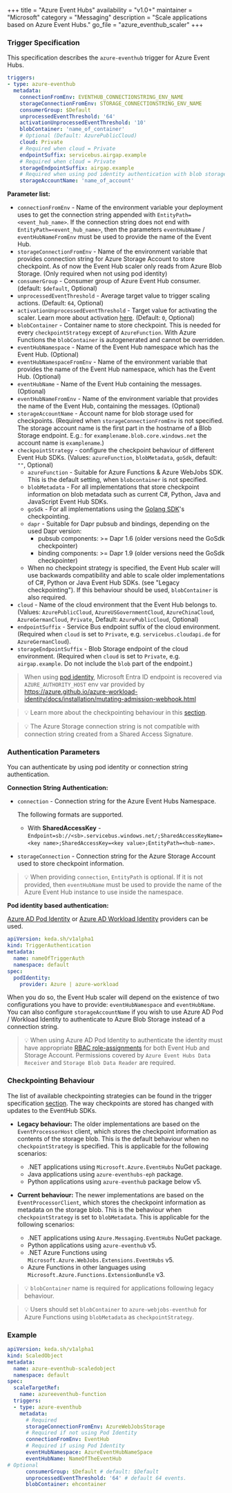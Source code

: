 +++
title = "Azure Event Hubs"
availability = "v1.0+"
maintainer = "Microsoft"
category = "Messaging"
description = "Scale applications based on Azure Event Hubs."
go_file = "azure_eventhub_scaler"
+++

### Trigger Specification

This specification describes the `azure-eventhub` trigger for Azure Event Hubs.

```yaml
triggers:
- type: azure-eventhub
  metadata:
    connectionFromEnv: EVENTHUB_CONNECTIONSTRING_ENV_NAME
    storageConnectionFromEnv: STORAGE_CONNECTIONSTRING_ENV_NAME
    consumerGroup: $Default
    unprocessedEventThreshold: '64'
    activationUnprocessedEventThreshold: '10'
    blobContainer: 'name_of_container'
    # Optional (Default: AzurePublicCloud)
    cloud: Private
    # Required when cloud = Private
    endpointSuffix: servicebus.airgap.example
    # Required when cloud = Private
    storageEndpointSuffix: airgap.example
    # Required when using pod identity authentication with blob storage
    storageAccountName: 'name_of_account'
```

**Parameter list:**

- `connectionFromEnv` - Name of the environment variable your deployment uses to get the connection string appended with `EntityPath=<event_hub_name>`. If the connection string does not end with `EntityPath=<event_hub_name>`, then the parameters `eventHubName` / `eventHubNameFromEnv` must be used to provide the name of the Event Hub.
- `storageConnectionFromEnv` - Name of the environment variable that provides connection string for Azure Storage Account to store checkpoint. As of now the Event Hub scaler only reads from Azure Blob Storage. (Only required when not using pod identity)
- `consumerGroup` - Consumer group of Azure Event Hub consumer. (default: `$default`, Optional)
- `unprocessedEventThreshold` - Average target value to trigger scaling actions. (Default: `64`, Optional)
- `activationUnprocessedEventThreshold` - Target value for activating the scaler. Learn more about activation [here](./../concepts/scaling-deployments.md#activating-and-scaling-thresholds). (Default: `0`, Optional)
- `blobContainer` - Container name to store checkpoint. This is needed for every `checkpointStrategy` except of `AzureFunction`. With Azure Functions the `blobContainer` is autogenerated and cannot be overridden.
- `eventHubNamespace` - Name of the Event Hub namespace which has the Event Hub. (Optional)
- `eventHubNamespaceFromEnv` - Name of the environment variable that provides the name of the Event Hub namespace, which has the Event Hub. (Optional)
- `eventHubName` - Name of the Event Hub containing the messages. (Optional)
- `eventHubNameFromEnv` - Name of the environment variable that provides the name of the Event Hub, containing the messages. (Optional)
- `storageAccountName` - Account name for blob storage used for checkpoints. (Required when `storageConnectionFromEnv` is not specified. The storage account name is the first part in the hostname of a Blob Storage endpoint. E.g.: for `examplename.blob.core.windows.net` the account name is `examplename`.)
- `checkpointStrategy` - configure the checkpoint behaviour of different Event Hub SDKs. (Values: `azureFunction`, `blobMetadata`, `goSdk`, default: `""`, Optional)
    - `azureFunction` - Suitable for Azure Functions & Azure WebJobs SDK. This is the default setting, when `blobcontainer` is not specified.
    - `blobMetadata` - For all implementations that store checkpoint information on blob metadata such as current C#, Python, Java and JavaScript Event Hub SDKs.
    - `goSdk` - For all implementations using the [Golang SDK](https://github.com/Azure/azure-event-hubs-go)'s checkpointing.
    - `dapr` - Suitable for Dapr pubsub and bindings, depending on the used Dapr version:
      - pubsub components: >= Dapr 1.6 (older versions need the GoSdk checkpointer)
      - binding components: >= Dapr 1.9 (older versions need the GoSdk checkpointer)
    - When no checkpoint strategy is specified, the Event Hub scaler will use backwards compatibility and able to scale older implementations of C#, Python or Java Event Hub SDKs. (see "Legacy checkpointing"). If this behaviour should be used, `blobContainer` is also required.
- `cloud` - Name of the cloud environment that the Event Hub belongs to. (Values: `AzurePublicCloud`, `AzureUSGovernmentCloud`, `AzureChinaCloud`, `AzureGermanCloud`, `Private`, Default: `AzurePublicCloud`, Optional)
- `endpointSuffix` - Service Bus endpoint suffix of the cloud environment. (Required when `cloud` is set to `Private`, e.g. `servicebus.cloudapi.de` for `AzureGermanCloud`).
- `storageEndpointSuffix` - Blob Storage endpoint of the cloud environment. (Required when `cloud` is set to `Private`, e.g. `airgap.example`. Do not include the `blob` part of the endpoint.)

> When using [pod identity](../authentication-providers/azure-ad-workload-identity.md), Microsoft Entra ID endpoint is recovered via `AZURE_AUTHORITY_HOST` env var provided by https://azure.github.io/azure-workload-identity/docs/installation/mutating-admission-webhook.html

> 💡 Learn more about the checkpointing behaviour in this [section](#checkpointing-behaviour).

> 💡 The Azure Storage connection string is not compatible with connection string created from a Shared Access Signature.

### Authentication Parameters

You can authenticate by using pod identity or connection string authentication.

**Connection String Authentication:**

- `connection` - Connection string for the Azure Event Hubs Namespace.
  
  The following formats are supported.
  
  - With **SharedAccessKey** - `Endpoint=sb://<sb>.servicebus.windows.net/;SharedAccessKeyName=<key name>;SharedAccessKey=<key value>;EntityPath=<hub-name>`.

- `storageConnection` - Connection string for the Azure Storage Account used to store checkpoint information.

> 💡 When providing `connection`, `EntityPath` is optional. If it is not provided, then `eventHubName` must be used to provide the name of the Azure Event Hub instance to use inside the namespace.

**Pod identity based authentication:**

[Azure AD Pod Identity](https://docs.microsoft.com/en-us/azure/aks/use-azure-ad-pod-identity) or [Azure AD Workload Identity](https://azure.github.io/azure-workload-identity/docs/) providers can be used.

```yaml
apiVersion: keda.sh/v1alpha1
kind: TriggerAuthentication
metadata:
  name: nameOfTriggerAuth
  namespace: default
spec:
  podIdentity:
    provider: Azure | azure-workload
```

When you do so, the Event Hub scaler will depend on the existence of two configurations you have to provide: `eventHubNamespace` and `eventHubName`. You can also configure `storageAccountName` if you wish to use Azure AD Pod / Workload Identity to authenticate to Azure Blob Storage instead of a connection string.

> 💡 When using Azure AD Pod Identity to authenticate the identity must have appropriate [RBAC role-assignments](https://docs.microsoft.com/azure/role-based-access-control/role-assignments-steps) for both Event Hub and Storage Account. Permissions covered by `Azure Event Hubs Data Receiver` and `Storage Blob Data Reader` are required.

### Checkpointing Behaviour

The list of available checkpointing strategies can be found in the trigger specification [section](#trigger-specification). The way checkpoints are stored
has changed with updates to the EventHub SDKs.

* **Legacy behaviour:** The older implementations are based on the `EventProcessorHost` client, which stores the checkpoint information as contents of
the storage blob. This is the default behaviour when no `checkpointStrategy` is specified.
This is applicable for the following scenarios:
  - .NET applications using `Microsoft.Azure.EventHubs` NuGet package.
  - Java applications using `azure-eventhubs-eph` package.
  - Python applications using `azure-eventhub` package below v5.

* **Current behaviour:** The newer implementations are based on the `EventProcessorClient`, which stores the checkpoint information as metadata on
the storage blob. This is the behaviour when `checkpointStrategy` is set to `blobMetadata`.
This is applicable for the following scenarios:
  - .NET applications using `Azure.Messaging.EventHubs` NuGet package.
  - Python applications using `azure-eventhub` v5.
  - .NET Azure Functions using `Microsoft.Azure.WebJobs.Extensions.EventHubs` v5.
  - Azure Functions in other languages using `Microsoft.Azure.Functions.ExtensionBundle` v3.

> 💡 `blobContainer` name is required for applications following legacy behaviour.

> 💡 Users should set `blobContainer` to `azure-webjobs-eventhub` for Azure Functions using `blobMetadata` as `checkpointStrategy`.

### Example

```yaml
apiVersion: keda.sh/v1alpha1
kind: ScaledObject
metadata:
  name: azure-eventhub-scaledobject
  namespace: default
spec:
  scaleTargetRef:
    name: azureeventhub-function
  triggers:
  - type: azure-eventhub
    metadata:
      # Required
      storageConnectionFromEnv: AzureWebJobsStorage
      # Required if not using Pod Identity
      connectionFromEnv: EventHub
      # Required if using Pod Identity
      eventHubNamespace: AzureEventHubNameSpace
      eventHubName: NameOfTheEventHub
# Optional
      consumerGroup: $Default # default: $Default
      unprocessedEventThreshold: '64' # default 64 events.
      blobContainer: ehcontainer
```
